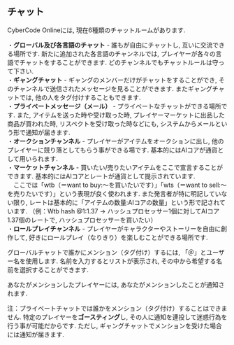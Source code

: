 ## チャット

CyberCode Onlineには, 現在6種類のチャットルームがあります.  

・**グローバル及び各言語のチャット** - 誰もが自由にチャットし, 互いに交流できる場所です. 新たに追加された各言語のチャンネルでは, プレイヤーが各々の言語でチャットをすることができます. どのチャンネルでもチャットルールは守って下さい.  
・**ギャングチャット** - ギャングのメンバーだけがチャットをすることができ, そのチャンネルで送信されたメッセージを見ることができます. またギャングチャットでは, 他の人をタグ付けすることもできます.  
・**プライベートメッセージ（メール）** - プライベートなチャットができる場所です. また, アイテムを送った時や受け取った時, プレイヤーマーケットに出品した商品が買われた時, リスペクトを受け取った時などにも, システムからメールという形で通知が届きます.  
・**オークションチャンネル** - プレイヤーがアイテムをオークションに出し, 他のプレイヤーに競り落としてもらう事ができる場です. 基本的にはAIコアが通貨として用いられます.  
・**マーケットチャンネル** - 買いたい/売りたいアイテムをここで宣言することができます. 基本的にはAIコアとレートが通貨として提示されています.  
　ここでは「wtb（＝want to buy:～を買いたいです）」「wts（＝want to sell:～を売りたいです）」という表現が良く使われます. また発言者が特に明記していない限り, レートは基本的に「アイテムの数量:AIコアの数量」という形で記されています. （例：Wtb hash @1:1.37 → ハッシュプロセッサー1個に対してAIコア1.37個のレートで, ハッシュプロセッサーを買いたい）  
・**ロールプレイチャンネル** - プレイヤーがキャラクターやストーリーを自由に創作して, 好きにロールプレイ（なりきり）を楽しむことができる場所です.  

グローバルチャットで誰かにメンション（タグ付け）するには, 「＠」とユーザー名を使用します. 名前を入力するとリストが表示され, その中から希望する名前を選択することができます.  

あなたがメンションしたプレイヤーには, あなたがメンションしたことが通知されます.  

注：プライベートチャットでは誰かをメンション（タグ付け）することはできません. 特定のプレイヤーを**ゴースティング**し, その人に通知を連投して迷惑行為を行う事が可能だからです. ただし, ギャングチャットでメンションを受けた場合には通知が届きます. 
